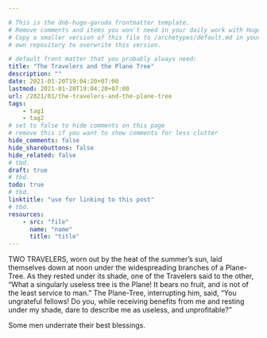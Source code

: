 ```yaml
---

# This is the dnb-hugo-garuda frontmatter template. 
# Remove comments and items you won't need in your daily work with Hugo.
# Copy a smaller version of this file to /archetypes/default.md in your
# own repository to overwrite this version.

# default front matter that you probably always need:
title: "The Travelers and the Plane Tree"
description: ""
date: 2021-01-20T19:04:20+07:00
lastmod: 2021-01-20T19:04:20+07:00
url: /2021/01/the-travelers-and-the-plane-tree
tags:
    - tag1
    - tag2
# set to false to hide comments on this page
# remove this if you want to show comments for less clutter
hide_comments: false
hide_sharebuttons: false
hide_related: false
# tbd.
draft: true
# tbd.
todo: true
# tbd.
linktitle: "use for linking to this post"
# tbd.
resources:
    - src: "file"
      name: "name"
      title: "title"
---
```

TWO TRAVELERS, worn out by the heat of the summer’s sun, laid themselves down at noon under the widespreading branches of a Plane-Tree. As they rested under its shade, one of the Travelers said to the other, “What a singularly useless tree is the Plane! It bears no fruit, and is not of the least service to man.” The Plane-Tree, interrupting him, said, “You ungrateful fellows! Do you, while receiving benefits from me and resting under my shade, dare to describe me as useless, and unprofitable?”

Some men underrate their best blessings.
